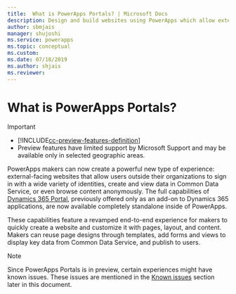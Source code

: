 ```yaml
---
title:  What is PowerApps Portals? | Microsoft Docs
description: Design and build websites using PowerApps which allow external users to interact with the data stored in the Common Data Service.
author: sbmjais
manager: shujoshi
ms.service: powerapps
ms.topic: conceptual
ms.custom: 
ms.date: 07/18/2019
ms.author: shjais
ms.reviewer:
---
```


# What is PowerApps Portals?

> [!IMPORTANT]
> - [!INCLUDE[cc-preview-features-definition](../../includes/cc-preview-features-definition.md)]
> - Preview features have limited support by Microsoft Support and may be available only in selected geographic areas.

PowerApps makers can now create a powerful new type of experience: external-facing websites that allow users outside their organizations to sign in with a wide variety of identities, create and view data in Common Data Service, or even browse content anonymously. The full capabilities of [Dynamics 365 Portal](https://docs.microsoft.com/en-us/dynamics365/customer-engagement/portals/administer-manage-portal-dynamics-365), previously offered only as an add-on to Dynamics 365  applications, are now available completely standalone inside of PowerApps.  

These capabilities feature a revamped end-to-end experience for makers to quickly create a website and customize it with pages, layout, and content. Makers can reuse page designs through templates, add forms and views to display key data from Common Data Service, and publish to users.

> [!NOTE]
> Since PowerApps Portals is in preview, certain experiences might have known issues. These issues are mentioned in the [Known issues](known-issues.md) section later in this document.  


 


